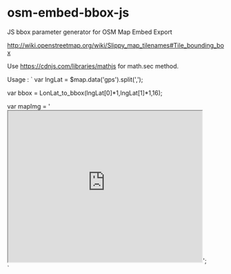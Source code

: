 # osm-embed-bbox-js
JS bbox parameter generator for OSM Map Embed Export


http://wiki.openstreetmap.org/wiki/Slippy_map_tilenames#Tile_bounding_box

Use https://cdnjs.com/libraries/mathjs for math.sec method.

Usage : 
`
var lngLat = $map.data('gps').split(',');  

var bbox = LonLat_to_bbox(lngLat[0]*1,lngLat[1]*1,16);  

var mapImg = '<iframe width="450" height="350" src="https://www.openstreetmap.org/export/embed.html?bbox='+bbox+'&amp;layer=mapnik&marker='+lngLat.join(',')+'" ></iframe>';  
`
